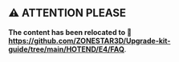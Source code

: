 ## :warning: ATTENTION PLEASE
**The content has been relocated to :link: https://github.com/ZONESTAR3D/Upgrade-kit-guide/tree/main/HOTEND/E4/FAQ**.